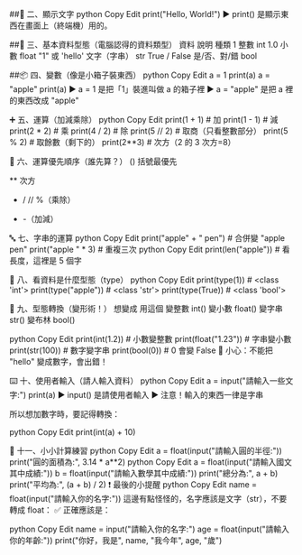 ##👋 二、顯示文字
python
Copy
Edit
print("Hello, World!")
▶ print() 是顯示東西在畫面上（終端機）用的。

##🔢 三、基本資料型態（電腦認得的資料類型）
資料 說明 種類
1 整數 int
1.0 小數 float
"1" 或 'hello' 文字（字串） str
True / False 是/否、對/錯 bool

##📦 四、變數（像是小箱子裝東西）
python
Copy
Edit
a = 1
print(a)
a = "apple"
print(a)
▶ a = 1 是把「1」裝進叫做 a 的箱子裡
▶ a = "apple" 是把 a 裡的東西改成 "apple"

➕ 五、運算（加減乘除）
python
Copy
Edit
print(1 + 1) # 加
print(1 - 1) # 減
print(2 \* 2) # 乘
print(4 / 2) # 除
print(5 // 2) # 取商（只看整數部分）
print(5 % 2) # 取餘數（剩下的）
print(2\*\*3) # 次方（2 的 3 次方=8）

🥇 六、運算優先順序（誰先算？）
() 括號最優先

\*\* 次方

- / // %（乘除）

* -（加減）

🔤 七、字串的運算
python
Copy
Edit
print("apple" + " pen") # 合併變 "apple pen"
print("apple " \* 3) # 重複三次
python
Copy
Edit
print(len("apple")) # 看長度，這裡是 5 個字

🧐 八、看資料是什麼型態（type）
python
Copy
Edit
print(type(1)) # <class 'int'>
print(type("apple")) # <class 'str'>
print(type(True)) # <class 'bool'>

🔄 九、型態轉換（變形術！）
想變成 用這個
變整數 int()
變小數 float()
變字串 str()
變布林 bool()

python
Copy
Edit
print(int(1.2)) # 小數變整數
print(float("1.23")) # 字串變小數
print(str(100)) # 數字變字串
print(bool(0)) # 0 會變 False
🚫 小心：不能把 "hello" 變成數字，會出錯！

⌨️ 十、使用者輸入（請人輸入資料）
python
Copy
Edit
a = input("請輸入一些文字:")
print(a)
▶ input() 是請使用者輸入
▶ 注意！輸入的東西一律是字串

所以想加數字時，要記得轉換：

python
Copy
Edit
print(int(a) + 10)

🧮 十一、小小計算練習
python
Copy
Edit
a = float(input("請輸入圓的半徑:"))
print("圓的面積為:", 3.14 \* a\*\*2)
python
Copy
Edit
a = float(input("請輸入國文其中成績:"))
b = float(input("請輸入數學其中成績:"))
print("總分為:", a + b)
print("平均為:", (a + b) / 2)
❗ 最後的小提醒
python
Copy
Edit
name = float(input("請輸入你的名字:"))
這邊有點怪怪的，名字應該是文字（str），不要轉成 float：
✅ 正確應該是：

python
Copy
Edit
name = input("請輸入你的名字:")
age = float(input("請輸入你的年齡:"))
print("你好，我是", name, "我今年", age, "歲")
